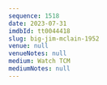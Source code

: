 ```yaml
---
sequence: 1518
date: 2023-07-31
imdbId: tt0044418
slug: big-jim-mclain-1952
venue: null
venueNotes: null
medium: Watch TCM
mediumNotes: null
---
```

